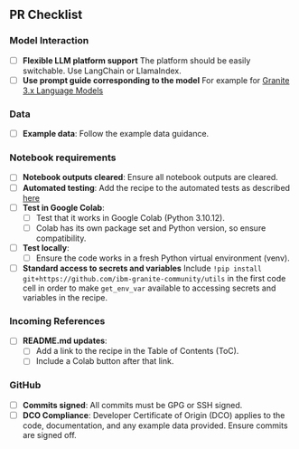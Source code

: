 ## PR Checklist

### Model Interaction

- [ ] **Flexible LLM platform support** The platform should be easily switchable. Use LangChain or LlamaIndex.
- [ ] **Use prompt guide corresponding to the model**  For example for [Granite 3.x Language Models](https://www.ibm.com/granite/docs/models/granite/#prompt-anatomy)

### Data

- [ ] **Example data**: Follow the example data guidance.

### Notebook requirements

- [ ] **Notebook outputs cleared**: Ensure all notebook outputs are cleared.
- [ ] **Automated testing**: Add the recipe to the automated tests as described [here](https://github.com/ibm-granite-community/community/wiki/Automated-Validation)
- [ ] **Test in Google Colab**:
    - [ ] Test that it works in Google Colab (Python 3.10.12).
    - [ ] Colab has its own package set and Python version, so ensure compatibility.
- [ ] **Test locally**:
    - [ ] Ensure the code works in a fresh Python virtual environment (venv).
- [ ] **Standard access to secrets and variables** Include `!pip install git+https://github.com/ibm-granite-community/utils` in the first code cell in order to make `get_env_var` available to accessing secrets and variables in the recipe.

### Incoming References

- [ ] **README.md updates**:
    - [ ] Add a link to the recipe in the Table of Contents (ToC).
    - [ ] Include a Colab button after that link.

### GitHub

- [ ] **Commits signed**: All commits must be GPG or SSH signed.
- [ ] **DCO Compliance**: Developer Certificate of Origin (DCO) applies to the code, documentation, and any example data provided. Ensure commits are signed off.
